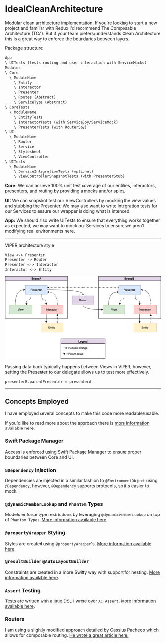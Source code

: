 # IdealCleanArchitecture

Modular clean architecture implementation. If you're looking to start a new project and familiar with Redux I'd recommend The Composable Architecture (TCA). But if your team prefers/understands Clean Architecture this is a great way to enforce the boundaries between layers.

Package structure:
```
App
\ UITests (tests routing and user interaction with ServiceMocks)
Modules
\ Core
  \ ModuleName
    \ Entity
    \ Interactor
    \ Presenter
    \ Routes (Abstract)
    \ ServiceType (Abstract)
\ CoreTests
  \ ModuleName
    \ EntityTests
    \ InteractorTests (with ServiceSpy/ServiceMock)
    \ PresenterTests (with RouterSpy)
\ UI
  \ ModuleName
    \ Router
    \ Service
    \ Stylesheet
    \ ViewController
\ UITests
  \ ModuleName
    \ ServiceIntegrationTests (optional)
    \ ViewControllerSnapshotTests (with PresenterStub)
```

**Core:** We can achieve 100% unit test coverage of our entities, interactors, presenters, and routing by providing a mocks and/or spies.

**UI:** We can snapshot test our ViewControllers by mocking the view values and stubbing the Presenter. We may also want to write integration tests for our Services to ensure our wrapper is doing what is intended.

**App:** We should also write UITests to ensure that everything works together as expected, we may want to mock our Services to ensure we aren't modifying real environments here.

---

VIPER architecture style
```
View <-> Presenter
Presenter -> Router
Presenter <-> Interactor
Interactor <-> Entity
```
![VIPER](viper.png)

Passing data back typically happens between Views in VIPER, however, setting the Presenter to our delegate allows us to test more effectively.

```swift
presenterB.parentPresenter = presenterA
```

---

## Concepts Employed

I have employed several concepts to make this code more readable/usable.

If you'd like to read more about the approach there is [more information available here](https://medium.com/@cjnevin/modular-viper-architecture-9a7cdb7475f8).

### Swift Package Manager

Access is enforced using Swift Package Manager to ensure proper boundaries between Core and UI.

### `@Dependency` Injection

Dependencies are injected in a similar fashion to `@EnvironmentObject` using `@Dependency`, however, `@Dependency` supports protocols, so it's easier to mock.

### `@dynamicMemberLookup` and `Phantom` Types

Models enforce type restrictions by leveraging `@dynamicMemberLookup` on top of `Phantom Types`. [More information available here](https://levelup.gitconnected.com/expressible-dynamic-phantom-types-513091b63f04).

### `@propertyWrapper` Styling

Styles are created using `@propertyWrapper`'s. [More information available here](https://medium.com/@cjnevin/view-styling-with-propertywrapper-92d8476e96a7).

### `@resultBuilder` `@AutoLayoutBuilder`

Constraints are created in a more Swifty way with support for nesting. [More information available here](https://betterprogramming.pub/autolayoutbuilder-294badac5015).

### `Assert` Testing

Tests are written with a little DSL I wrote over `XCTAssert`. [More information available here](https://betterprogramming.pub/assert-my-wrapper-framework-around-xctest-7d6bea2d05f9).

### Routers

I am using a slightly modified approach detailed by Cassius Pacheco which allows for composable routing. [He wrote a great article here.](https://cassiuspacheco.com/clean-simple-and-composable-routing-for-ios-apps)
